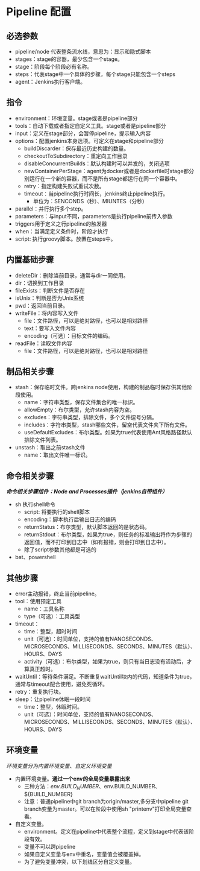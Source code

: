 # Pipeline 配置

## 必选参数
* pipeline/node 代表整条流水线，意思为：显示和隐式脚本
* stages：stage的容器，最少包含一个stage。
* stage：阶段每个阶段必有名称。
* steps：代表stage中一个具体的步骤，每个stage只能包含一个steps
* agent：Jenkins执行客户端。

## 指令
* environment：环境变量。stage或者是pipeline部分
* tools：自动下载或者指定自定义工具。stage或者是pipeline部分
* input：定义在stage部分，会暂停pipeline，提示输入内容
* options：配置jenkins本身选项。可定义在stage和pipeline部分
    * buildDiscarder：保存最近历史构建的数量。
    * checkoutToSubdirectory：重定向工作目录
    * disableConcurrentBuilds：默认构建时可以并发的，关闭选项
    * newContainerPerStage：agent为docker或者是dockerfile时stage都分别运行在一个新的容器，而不是所有stage都运行在同一个容器中。
    * retry：指定构建失败试重试次数。
    * timeout：当pipeline执行时间长，jenkins终止pipeline执行。
        * 单位为：SENCONDS（秒）、MIUNTES（分秒）
* parallel：并行执行多个step。
* parameters：与input不同，parameters是执行pipeline前传入参数
* triggers用于定义之行pipeline的触发器
* when：当满足定义条件时，阶段才执行
* script: 执行groovy脚本。放置在steps中。

## 内置基础步骤
* deleteDir：删除当前目录，通常与dir一同使用。
* dir：切换到工作目录
* fileExists：判断文件是否存在
* isUnix：判断是否为Unix系统
* pwd：返回当前目录。
* writeFile：将内容写入文件
    * file：文件路径，可以是绝对路径，也可以是相对路径
    * text：要写入文件内容
    * encoding（可选）：目标文件的编码。
* readFile：读取文件内容
    * file：文件路径，可以是绝对路径，也可以是相对路径

## 制品相关步骤
* stash：保存临时文件。跨jenkins node使用，构建的制品临时保存供其他阶段使用。
    * name：字符串类型，保存文件集合的唯一标识。
    * allowEmpty：布尔类型，允许stash内容为空。
    * excludes：字符串类型，排除文件，多个文件逗号分隔。
    * includes：字符串类型，stash哪些文件，留空代表文件夹下所有文件。
    * useDefaultExcludes：布尔类型。如果为true代表使用Ant风格路径默认排除文件列表。
* unstash：取出之前stash文件
    * name：取出文件唯一标识。

## 命令相关步骤
***命令相关步骤组件：Node and Processes插件（jenkins自带组件）***
* sh 执行shell命令
    * script: 将要执行的shell脚本
    * encoding：脚本执行后输出日志的编码
    * returnStatus：布尔类型，默认脚本返回的是状态码。
    * returnStdout：布尔类型，如果为true，则任务的标准输出将作为步骤的返回值，而不打印到日志中（如有报错，则会打印到日志中）。
    * 除了script参数其他都是可选的
* bat、powershell

## 其他步骤
* error主动报错，终止当前pipeline。
* tool：使用预定工具
    * name：工具名称
    * type（可选）：工具类型
* timeout：
    * time：整型，超时时间
    * unit（可选）：时间单位，支持的值有NANOSECONDS、MICROSECONDS、MILLISECONDS、SECONDS、MINUTES（默认）、HOURS、DAYS
    * activity（可选）：布尔类型，如果为true，则只有当日志没有活动后，才算真正超时。
* waitUntil：等待条件满足。不断重复waitUntil块内的代码，知道条件为true，通常与timeout配合使用，避免死循环。
* retry：重复执行块。
* sleep：让pipeline休眠一段时间
    * time：整型，休眠时间。
    * unit（可选）：时间单位，支持的值有NANOSECONDS、MICROSECONDS、MILLISECONDS、SECONDS、MINUTES（默认）、HOURS、DAYS


## 环境变量
*环境变量分为内置环境变量、自定义环境变量*
* 内置环境变量。**通过一个env的全局变量暴露出来**
    * 三种方法：${env.BUILD_NUMBER}、$env.BUILD_NUMBER、${BUILD_NUMBER}
    * 注意：普通pipeline中git branch为origin/master,多分支中pipeline git branch变量为master。可以在阶段中使用sh "printenv"打印全局变量查看。
* 自定义变量。
    * environment。定义在pipeline中代表整个流程，定义到stage中代表该阶段有效。
    * 变量不可以跨pipeline
    * 如果自定义变量与env中重名，变量值会被覆盖掉。
    * 为了避免变量冲突，以下划线区分自定义变量。